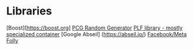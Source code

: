 # Libraries

[Boost][https://boost.org]
[PCG Random Generator](https://github.com/imneme/pcg-cpp)
[PLF library - mostly specialized container](https://plflib.org/)
[Google Abseil] (https://abseil.io/)
[Facebook/Meta Folly](https://github.com/facebook/folly)

